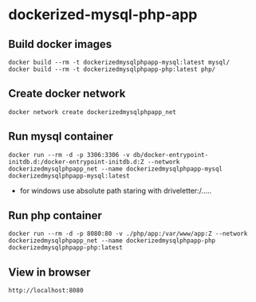 # dockerized-mysql-php-app

## Build docker images
    docker build --rm -t dockerizedmysqlphpapp-mysql:latest mysql/
    docker build --rm -t dockerizedmysqlphpapp-php:latest php/

## Create docker network
    docker network create dockerizedmysqlphpapp_net

## Run mysql container

    docker run --rm -d -p 3306:3306 -v db/docker-entrypoint-initdb.d:/docker-entrypoint-initdb.d:Z --network dockerizedmysqlphpapp_net --name dockerizedmysqlphpapp-mysql dockerizedmysqlphpapp-mysql:latest

* for windows use absolute path staring with driveletter:/.....

## Run php container
    docker run --rm -d -p 8080:80 -v ./php/app:/var/www/app:Z --network dockerizedmysqlphpapp_net --name dockerizedmysqlphpapp-php dockerizedmysqlphpapp-php:latest
    
## View in browser
    http://localhost:8080
